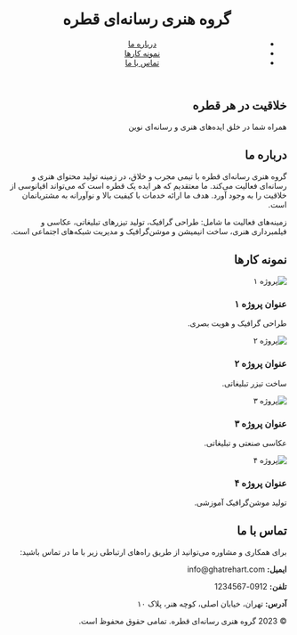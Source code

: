 <!DOCTYPE html>
<html lang="fa" dir="rtl">
<head>
<meta charset="UTF-8">
<meta name="viewport" content="width=device-width, initial-scale=1.0">
<title>گروه هنری رسانه‌ای قطره</title>
<style>
@import url('https://fonts.googleapis.com/css2?family=Vazirmatn:wght@300;400;700&display=swap');

body {
font-family: 'Vazirmatn', sans-serif;
margin: 0;
padding: 0;
background-color: #f4f4f4;
color: #333;
line-height: 1.6;
overflow-y: auto; /* Make content scrollable */
height: 100vh; /* Ensure body takes full viewport height for scrolling */
}

.container {
width: 90%;
max-width: 600px; /* Constrain width for the iframe */
margin: 0 auto;
padding: 20px 0;
}

header {
background: #2c3e50;
color: #fff;
padding: 1rem 0;
text-align: center;
border-bottom: 5px solid #e74c3c;
}

header h1 {
margin: 0;
font-size: 2.5em;
letter-spacing: 1px;
}

header h1 span {
color: #e74c3c;
}

nav ul {
padding: 0;
list-style: none;
}

nav ul li {
display: inline;
margin: 0 15px;
}

nav ul li a {
color: #fff;
text-decoration: none;
font-weight: bold;
}

nav ul li a:hover {
color: #e74c3c;
}

section {
padding: 40px 0;
border-bottom: 1px solid #ddd;
background-color: #fff;
margin-bottom: 20px;
border-radius: 8px;
box-shadow: 0 2px 4px rgba(0,0,0,0.1);
}

section h2 {
text-align: center;
color: #2c3e50;
margin-bottom: 30px;
font-size: 2em;
position: relative;
}

section h2::after {
content: '';
position: absolute;
width: 60px;
height: 3px;
background: #e74c3c;
bottom: -10px;
left: 50%;
transform: translateX(-50%);
}

.hero {
background: url('https://via.placeholder.com/600x300/34495e/ecf0f1?text=Ghatreh+Art+Media+Group') no-repeat center center/cover;
height: 300px;
display: flex;
align-items: center;
justify-content: center;
color: #fff;
text-shadow: 2px 2px 4px rgba(0,0,0,0.7);
text-align: center;
border-radius: 8px;
margin-bottom: 20px;
}

.hero h2 {
font-size: 3em;
margin: 0;
border-bottom: none; /* Remove border from hero h2 */
}

.hero p {
font-size: 1.2em;
margin-top: 10px;
}

.about-content, .portfolio-grid, .contact-info {
padding: 0 20px;
}

.portfolio-grid {
display: grid;
grid-template-columns: 1fr; /* Single column for small screens */
gap: 20px;
}

.portfolio-item {
background: #ecf0f1;
padding: 15px;
text-align: center;
border-radius: 5px;
box-shadow: 0 1px 3px rgba(0,0,0,0.1);
}

.portfolio-item img {
max-width: 100%;
height: auto;
border-radius: 5px;
margin-bottom: 10px;
}

.contact-info p {
text-align: center;
margin-bottom: 10px;
}

footer {
background: #2c3e50;
color: #fff;
text-align: center;
padding: 1.5rem 0;
margin-top: 20px;
border-top: 5px solid #e74c3c;
border-radius: 8px;
}

/* Responsive adjustments */
@media (min-width: 480px) {
.portfolio-grid {
grid-template-columns: 1fr 1fr; /* Two columns for wider screens */
}
}
</style>
</head>
<body>
<header>
<div class="container">
<h1>گروه هنری رسانه‌ای <span>قطره</span></h1>
<nav>
<ul>
<li><a href="#about">درباره ما</a></li>
<li><a href="#portfolio">نمونه کارها</a></li>
<li><a href="#contact">تماس با ما</a></li>
</ul>
</nav>
</div>
</header>

<div class="container">
<section class="hero">
<div>
<h2>خلاقیت در هر قطره</h2>
<p>همراه شما در خلق ایده‌های هنری و رسانه‌ای نوین</p>
</div>
</section>

<section id="about">
<h2>درباره ما</h2>
<div class="about-content">
<p>گروه هنری رسانه‌ای قطره با تیمی مجرب و خلاق، در زمینه تولید محتوای هنری و رسانه‌ای فعالیت می‌کند. ما معتقدیم که هر ایده یک قطره است که می‌تواند اقیانوسی از خلاقیت را به وجود آورد. هدف ما ارائه خدمات با کیفیت بالا و نوآورانه به مشتریانمان است.</p>
<p>زمینه‌های فعالیت ما شامل: طراحی گرافیک، تولید تیزرهای تبلیغاتی، عکاسی و فیلمبرداری هنری، ساخت انیمیشن و موشن‌گرافیک و مدیریت شبکه‌های اجتماعی است.</p>
</div>
</section>

<section id="portfolio">
<h2>نمونه کارها</h2>
<div class="portfolio-grid">
<div class="portfolio-item">
<img src="https://via.placeholder.com/250x150/5cb85c/ffffff?text=پروژه+۱" alt="پروژه ۱">
<h3>عنوان پروژه ۱</h3>
<p>طراحی گرافیک و هویت بصری.</p>
</div>
<div class="portfolio-item">
<img src="https://via.placeholder.com/250x150/f0ad4e/ffffff?text=پروژه+۲" alt="پروژه ۲">
<h3>عنوان پروژه ۲</h3>
<p>ساخت تیزر تبلیغاتی.</p>
</div>
<div class="portfolio-item">
<img src="https://via.placeholder.com/250x150/337ab7/ffffff?text=پروژه+۳" alt="پروژه ۳">
<h3>عنوان پروژه ۳</h3>
<p>عکاسی صنعتی و تبلیغاتی.</p>
</div>
<div class="portfolio-item">
<img src="https://via.placeholder.com/250x150/d9534f/ffffff?text=پروژه+۴" alt="پروژه ۴">
<h3>عنوان پروژه ۴</h3>
<p>تولید موشن‌گرافیک آموزشی.</p>
</div>
</div>
</section>

<section id="contact">
<h2>تماس با ما</h2>
<div class="contact-info">
<p>برای همکاری و مشاوره می‌توانید از طریق راه‌های ارتباطی زیر با ما در تماس باشید:</p>
<p><strong>ایمیل:</strong> info@ghatrehart.com</p>
<p><strong>تلفن:</strong> 0912-1234567</p>
<p><strong>آدرس:</strong> تهران، خیابان اصلی، کوچه هنر، پلاک ۱۰</p>
</div>
</section>
</div>

<footer>
<div class="container">
<p>&copy; 2023 گروه هنری رسانه‌ای قطره. تمامی حقوق محفوظ است.</p>
</div>
</footer>
</body>
</html>
